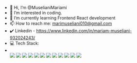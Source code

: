 - 👋 Hi, I’m @MuselianiMariami
- 👀 I’m interested in coding.
- 🌱 I’m currently learning Frontend React development
- 📫 How to reach me: marimuseliani010@gmail.com
- ✔️ Linkedin - https://www.linkedin.com/in/mariam-museliani-932024243/
- 💻 Tech Stack:
- <br/>
  <a> <img src="https://camo.githubusercontent.com/73abb414541e9bd06c02e9fd230682111ff9f16c76a20db7499deb450c71a559/68747470733a2f2f696d672e736869656c64732e696f2f62616467652f4a6176615363726970742d2532334637444631452e7376673f7374796c653d666f722d7468652d6261646765266c6f676f3d6a617661736372697074266c6f676f436f6c6f723d626c61636b"/> <a/>
  <a> <img src="https://camo.githubusercontent.com/0798f3154dc1835afc2293d882b4ffd4655a1fab6c18c418f65b8e3c53bb7999/68747470733a2f2f696d672e736869656c64732e696f2f62616467652f48544d4c352d2532334533344632362e7376673f7374796c653d666f722d7468652d6261646765266c6f676f3d68746d6c35266c6f676f436f6c6f723d7768697465"/> <a/>
   <a> <img src="https://camo.githubusercontent.com/3e655a70b25de562651c173ce2d0d79c2bfa7ca35a354e72e4989e53f1e24b3b/68747470733a2f2f696d672e736869656c64732e696f2f62616467652f435353332d2532333135373242362e7376673f7374796c653d666f722d7468652d6261646765266c6f676f3d63737333266c6f676f436f6c6f723d7768697465"/> <a/>
    <a> <img src="https://camo.githubusercontent.com/b4a5bfe19c6d8b22196922e5c90a58b9d156302950b6462ca5728fab80dcbed1/68747470733a2f2f696d672e736869656c64732e696f2f62616467652f444f4d2d2532334637444631452e7376673f7374796c653d666f722d7468652d6261646765"/> <a/>
     <a> <img src="https://camo.githubusercontent.com/04a703b78f2fe224cc6a70007e7e229c3029188f1381830ad94fab137501f8ce/68747470733a2f2f696d672e736869656c64732e696f2f62616467652f534353532d2532334343363639392e7376673f7374796c653d666f722d7468652d6261646765"/> <a/>
      <a> <img src="https://camo.githubusercontent.com/97eaa7130d242bb2d8f640e214f1d9b2cc5f1d1e839967bcca373eb250005a87/68747470733a2f2f696d672e736869656c64732e696f2f62616467652f426f6f7473747261702d2532333536334437432e7376673f7374796c653d666f722d7468652d6261646765266c6f676f3d626f6f747374726170266c6f676f436f6c6f723d7768697465"/> <a/>
       <a> <img src="https://camo.githubusercontent.com/ee2311b6cc0b7b9283c0c7cfc2736fb2da90393e0082065a9ed3798f6152f46f/68747470733a2f2f696d672e736869656c64732e696f2f62616467652f547970655363726970742d2532333331373843362e7376673f7374796c653d666f722d7468652d6261646765266c6f676f3d74797065736372697074266c6f676f436f6c6f723d7768697465"/> <a/>
       <a> <img src="https://camo.githubusercontent.com/8e7588c3e56942ff393e505278677c5475134050d084646f52892da948c80991/68747470733a2f2f696d672e736869656c64732e696f2f62616467652f4769742d2532334630353033322e7376673f7374796c653d666f722d7468652d6261646765266c6f676f3d676974266c6f676f436f6c6f723d7768697465"/> <a/>
       <a> <img src="https://camo.githubusercontent.com/373c44ef7faab5622e92d2f131438171ed762d121eb4f103ac4dc1ddee0a4e60/68747470733a2f2f696d672e736869656c64732e696f2f62616467652f52656163742d2532333631444146422e7376673f7374796c653d666f722d7468652d6261646765266c6f676f3d7265616374266c6f676f436f6c6f723d7768697465"/> <a/>
       <a> <img src="https://camo.githubusercontent.com/2637dc24b12eff90e7b4a0ff6f742363205bb6eb1359459194334daa0f1bda07/68747470733a2f2f696d672e736869656c64732e696f2f62616467652f6e706d2d2532334342333833372e7376673f7374796c653d666f722d7468652d6261646765266c6f676f3d6e706d"/> <a/>
       <a> <img src="https://camo.githubusercontent.com/212e530f11fa4db15ed781c8108c26edf59dcac108c30cf92056ed24d4f72067/68747470733a2f2f696d672e736869656c64732e696f2f62616467652f56697375616c25323053747564696f253230436f64652d2532333030374143432e7376673f7374796c653d666f722d7468652d6261646765266c6f676f3d76697375616c25323073747564696f253230636f6465266c6f676f436f6c6f723d7768697465"/> <a/>
       <a> <img src="https://camo.githubusercontent.com/40917e309e15411a74fd04919c599e12ff966ab20d33feac131a9d0e94cbc390/68747470733a2f2f696d672e736869656c64732e696f2f62616467652f4e6578742e6a732d2532333631444146422e7376673f7374796c653d666f722d7468652d6261646765266c6f676f3d6e6578742e6a73266c6f676f436f6c6f723d7768697465"/> <a/>
        <a> <img src=""/> <a/>
         <a> <img src=""/> <a/>
          <a> <img src=""/> <a/>
       
